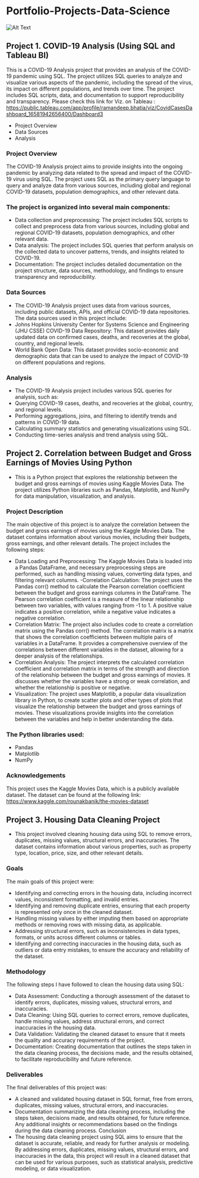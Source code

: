 # Portfolio-Projects-Data-Science
![Alt Text](https://media.giphy.com/media/DS89v1NqpzCqA/giphy.gif)
## Project 1. COVID-19 Analysis (Using SQL and Tableau BI)
This is a COVID-19 Analysis project that provides an analysis of the COVID-19 pandemic using SQL. The project utilizes SQL queries to analyze and visualize various aspects of the pandemic, including the spread of the virus, its impact on different populations, and trends over time. The project includes SQL scripts, data, and documentation to support reproducibility and transparency. Please check this link for Viz. on Tableau : https://public.tableau.com/app/profile/ramandeep.bhatia/viz/CovidCasesDashboard_16581942656400/Dashboard3
- Project Overview
- Data Sources
- Analysis
### Project Overview
The COVID-19 Analysis project aims to provide insights into the ongoing pandemic by analyzing data related to the spread and impact of the COVID-19 virus using SQL. The project uses SQL as the primary query language to query and analyze data from various sources, including global and regional COVID-19 datasets, population demographics, and other relevant data.

### The project is organized into several main components:
- Data collection and preprocessing: The project includes SQL scripts to collect and preprocess data from various sources, including global and regional COVID-19 datasets, population demographics, and other relevant data.
- Data analysis: The project includes SQL queries that perform analysis on the collected data to uncover patterns, trends, and insights related to COVID-19.
- Documentation: The project includes detailed documentation on the project structure, data sources, methodology, and findings to ensure transparency and reproducibility.
### Data Sources 
- The COVID-19 Analysis project uses data from various sources, including public datasets, APIs, and official COVID-19 data repositories. The data sources used in this project include:
- Johns Hopkins University Center for Systems Science and Engineering (JHU CSSE) COVID-19 Data Repository: This dataset provides daily updated data on confirmed cases, deaths, and recoveries at the global, country, and regional levels.
- World Bank Open Data: This dataset provides socio-economic and demographic data that can be used to analyze the impact of COVID-19 on different populations and regions.

### Analysis
- The COVID-19 Analysis project includes various SQL queries for analysis, such as:
- Querying COVID-19 cases, deaths, and recoveries at the global, country, and regional levels.
- Performing aggregations, joins, and filtering to identify trends and patterns in COVID-19 data.
- Calculating summary statistics and generating visualizations using SQL.
- Conducting time-series analysis and trend analysis using SQL.

## Project 2. Correlation between Budget and Gross Earnings of Movies Using Python
- This is a Python project that explores the relationship between the budget and gross earnings of movies using Kaggle Movies Data. The project utilizes Python libraries such as Pandas, Matplotlib, and NumPy for data manipulation, visualization, and analysis.
### Project Description
The main objective of this project is to analyze the correlation between the budget and gross earnings of movies using the Kaggle Movies Data. The dataset contains information about various movies, including their budgets, gross earnings, and other relevant details. The project includes the following steps:
- Data Loading and Preprocessing: The Kaggle Movies Data is loaded into a Pandas DataFrame, and necessary preprocessing steps are performed, such as handling missing values, converting data types, and filtering relevant columns.
-Correlation Calculation: The project uses the Pandas corr() method to calculate the Pearson correlation coefficient between the budget and gross earnings columns in the DataFrame. The Pearson correlation coefficient is a measure of the linear relationship between two variables, with values ranging from -1 to 1. A positive value indicates a positive correlation, while a negative value indicates a negative correlation.
- Correlation Matrix: The project also includes code to create a correlation matrix using the Pandas corr() method. The correlation matrix is a matrix that shows the correlation coefficients between multiple pairs of variables in a DataFrame. It provides a comprehensive overview of the correlations between different variables in the dataset, allowing for a deeper analysis of the relationships.
- Correlation Analysis: The project interprets the calculated correlation coefficient and correlation matrix in terms of the strength and direction of the relationship between the budget and gross earnings of movies. It discusses whether the variables have a strong or weak correlation, and whether the relationship is positive or negative.
- Visualization: The project uses Matplotlib, a popular data visualization library in Python, to create scatter plots and other types of plots that visualize the relationship between the budget and gross earnings of movies. These visualizations provide insights into the correlation between the variables and help in better understanding the data.
### The Python libraries used:
- Pandas
- Matplotlib
- NumPy
### Acknowledgements
This project uses the Kaggle Movies Data, which is a publicly available dataset. The dataset can be found at the following link: https://www.kaggle.com/rounakbanik/the-movies-dataset

## Project 3. Housing Data Cleaning Project
- This project involved cleaning housing data using SQL to remove errors, duplicates, missing values, structural errors, and inaccuracies. The dataset contains information about various properties, such as property type, location, price, size, and other relevant details.

### Goals
The main goals of this project were:
- Identifying and correcting errors in the housing data, including incorrect values, inconsistent formatting, and invalid entries.
- Identifying and removing duplicate entries, ensuring that each property is represented only once in the cleaned dataset.
- Handling missing values by either imputing them based on appropriate methods or removing rows with missing data, as applicable.
- Addressing structural errors, such as inconsistencies in data types, formats, or units across different columns or tables.
- Identifying and correcting inaccuracies in the housing data, such as outliers or data entry mistakes, to ensure the accuracy and reliability of the dataset.
### Methodology
The following steps I have followed to clean the housing data using SQL:
- Data Assessment: Conducting a thorough assessment of the dataset to identify errors, duplicates, missing values, structural errors, and inaccuracies.
- Data Cleaning: Using SQL queries to correct errors, remove duplicates, handle missing values, address structural errors, and correct inaccuracies in the housing data.
- Data Validation: Validating the cleaned dataset to ensure that it meets the quality and accuracy requirements of the project.
- Documentation: Creating documentation that outlines the steps taken in the data cleaning process, the decisions made, and the results obtained, to facilitate reproducibility and future reference.
### Deliverables
The final deliverables of this project was:
- A cleaned and validated housing dataset in SQL format, free from errors, duplicates, missing values, structural errors, and inaccuracies.
- Documentation summarizing the data cleaning process, including the steps taken, decisions made, and results obtained, for future reference.
Any additional insights or recommendations based on the findings during the data cleaning process.
Conclusion
- The housing data cleaning project using SQL aims to ensure that the dataset is accurate, reliable, and ready for further analysis or modeling. By addressing errors, duplicates, missing values, structural errors, and inaccuracies in the data, this project will result in a cleaned dataset that can be used for various purposes, such as statistical analysis, predictive modeling, or data visualization.
